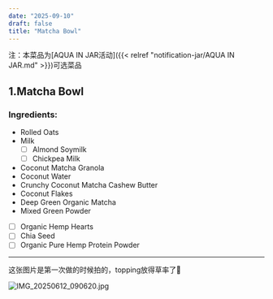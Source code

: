 ```yaml
---
date: "2025-09-10"
draft: false
title: "Matcha Bowl"
---
```


注：本菜品为[AQUA IN JAR活动]({{< relref "notification-jar/AQUA IN JAR.md" >}})可选菜品  

## 1.Matcha Bowl
### Ingredients:
- Rolled Oats
- Milk
    - [ ] Almond Soymilk
    - [ ] Chickpea Milk
- Coconut Matcha Granola 
- Coconut Water 
- Crunchy Coconut Matcha Cashew Butter 
- Coconut Flakes 
- Deep Green Organic Matcha
- Mixed Green Powder
- [ ] Organic Hemp Hearts 
- [ ] Chia Seed
- [ ] Organic Pure Hemp Protein Powder

---  

这张图片是第一次做的时候拍的，topping放得草率了:rofl:  

![IMG_20250612_090620.jpg](https://supernotes-resources.s3.amazonaws.com/image-uploads/730dac1a-d377-44cd-a6be-f571f7f9c5b9--IMG_20250612_090620.jpg)